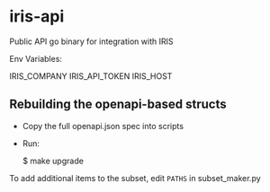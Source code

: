 # iris-api

Public API go binary for integration with IRIS

Env Variables:

IRIS_COMPANY
IRIS_API_TOKEN
IRIS_HOST

## Rebuilding the openapi-based structs

- Copy the full openapi.json spec into scripts
- Run:

  $ make upgrade

To add additional items to the subset, edit `PATHS` in subset_maker.py
